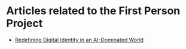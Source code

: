 # Articles related to the First Person Project
* <a href="http://bit.ly/46qU24e" target="_blank"> Redefining Digital Identity in an AI-Dominated World </a>
